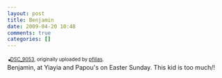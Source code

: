 ```yaml
---
layout: post
title: Benjamin
date: 2009-04-20 10:48
comments: true
categories: []
---
```

<div style="text-align: left; padding: 3px;"><a title="photo sharing" href="http://www.flickr.com/photos/pfilias/sets/72157617063927162/"><img style="border: solid 2px #000000;" src="http://farm4.static.flickr.com/3565/3457032821_0682b77230.jpg" alt="" /></a><span style="font-size: 0.8em; margin-top: 0px;"><a href="http://www.flickr.com/photos/pfilias/3457032821/">DSC_9053</a>, originally uploaded by <a href="http://www.flickr.com/people/pfilias/">pfilias</a>.</span>

</div>
Benjamin, at Yiayia and Papou's on Easter Sunday. This kid is too much/!

